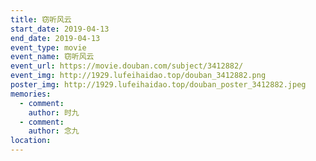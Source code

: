 ```yaml
---
title: 窃听风云
start_date: 2019-04-13
end_date: 2019-04-13
event_type: movie
event_name: 窃听风云
event_url: https://movie.douban.com/subject/3412882/
event_img: http://1929.lufeihaidao.top/douban_3412882.png
poster_img: http://1929.lufeihaidao.top/douban_poster_3412882.jpeg
memories:
  - comment: 
    author: 时九
  - comment: 
    author: 念九
location: 
---
```

